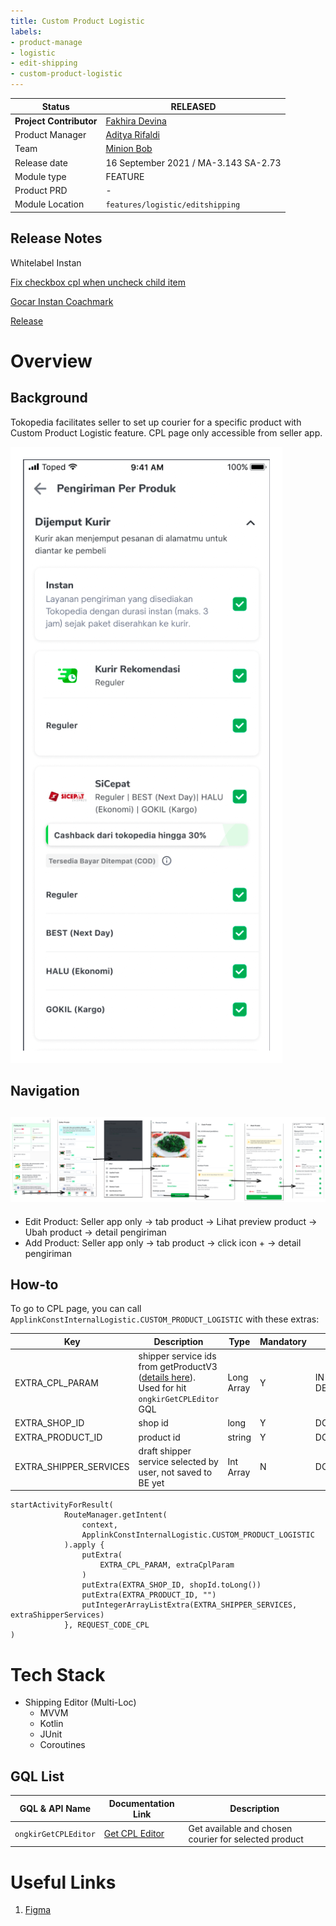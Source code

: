 ```yaml
---
title: Custom Product Logistic
labels:
- product-manage
- logistic
- edit-shipping
- custom-product-logistic
---
```



| **Status** | <!--start status:GREEN-->RELEASED<!--end status--> |
| --- | --- |
| **Project Contributor** | [Fakhira Devina](https://tokopedia.atlassian.net/wiki/people/61077e53b704b40068e80a8e?ref=confluence) |
| Product Manager | [Aditya Rifaldi](https://tokopedia.atlassian.net/wiki/people/603c7cf8333ff40070ba5f3c?ref=confluence) |
| Team | [Minion Bob](https://tokopedia.atlassian.net/people/team/2373d8a6-1afc-4f2a-aa7a-63855c273051) |
| Release date | 16 September 2021 / <!--start status:GREY-->MA-3.143<!--end status--> <!--start status:GREY-->SA-2.73<!--end status-->  |
| Module type | <!--start status:YELLOW-->FEATURE<!--end status--> |
| Product PRD | - |
| Module Location | `features/logistic/editshipping` |

## Release Notes

<!--start expand:20 Jan 2023 (MA-3.204/SA-2.134)-->
Whitelabel Instan
<!--end expand-->

<!--start expand:5 August 2022 (SA-2.116)-->
[Fix checkbox cpl when uncheck child item](https://tokopedia.atlassian.net/browse/AN-39565)
<!--end expand-->

<!--start expand:20 May 2022 (MA-3.175/SA-2.105)-->
[Gocar Instan Coachmark](https://tokopedia.atlassian.net/browse/AN-35180)
<!--end expand-->

<!--start expand:16 September 2021 (MA-3.143/SA-2.73)-->
[Release](https://tokopedia.atlassian.net/browse/AN-28150)
<!--end expand-->

# Overview

## Background

Tokopedia facilitates seller to set up courier for a specific product with Custom Product Logistic feature. CPL page only accessible from seller app. 

![](../res/customproductlogistic/background.png)

## Navigation

![](../res/customproductlogistic/navigation.png)
- 
- Edit Product: Seller app only → tab product → Lihat preview product → Ubah product → detail pengiriman
- Add Product: Seller app only → tab product → click icon + → detail pengiriman

## How-to

To go to CPL page, you can call `ApplinkConstInternalLogistic.CUSTOM_PRODUCT_LOGISTIC` with these extras:



| **Key** | **Description** | **Type** | **Mandatory** | **Status** |
| --- | --- | --- | --- | --- |
| EXTRA\_CPL\_PARAM | shipper service ids from getProductV3 ([details here](https://tokopedia.atlassian.net/wiki/spaces/PA/pages/2104460915/Tech+Plan+-+Whitelabel+Seller+Side#Adjustment-to-get-activated-CPL-from-BE-merchant)). Used for hit `ongkirGetCPLEditor` GQL | Long Array | Y | <!--start status:GREY-->IN DEVELOPMENT<!--end status-->  |
| EXTRA\_SHOP\_ID | shop id | long | Y | <!--start status:GREEN-->DONE<!--end status-->  |
| EXTRA\_PRODUCT\_ID | product id | string | Y | <!--start status:GREEN-->DONE<!--end status-->  |
| EXTRA\_SHIPPER\_SERVICES | draft shipper service selected by user, not saved to BE yet | Int Array | N | <!--start status:GREEN-->DONE<!--end status-->  |



```
startActivityForResult(
            RouteManager.getIntent(
                context,
                ApplinkConstInternalLogistic.CUSTOM_PRODUCT_LOGISTIC
            ).apply {
                putExtra(
                    EXTRA_CPL_PARAM, extraCplParam
                )
                putExtra(EXTRA_SHOP_ID, shopId.toLong())
                putExtra(EXTRA_PRODUCT_ID, "")
                putIntegerArrayListExtra(EXTRA_SHIPPER_SERVICES, extraShipperServices)
            }, REQUEST_CODE_CPL
)
```

# Tech Stack

- Shipping Editor (Multi-Loc)
  - MVVM
  - Kotlin
  - JUnit
  - Coroutines

## GQL List



| **GQL & API Name** | **Documentation Link** | **Description** |
| --- | --- | --- |
| `ongkirGetCPLEditor` | [Get CPL Editor](/wiki/spaces/LG/pages/2061927259/Get+CPL+Editor)  | Get available and chosen courier for selected product |

# Useful Links

1. [Figma](https://www.figma.com/file/FVDQo4TKYRYZQPqmXsvfyD/Shipping-Editor-x-Shipping-Selection-v2.3---Whitelabel-Instant-Service?node-id=1516%3A157356&t=7VlxIA4eWgPom0MN-0)
